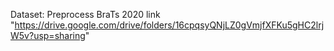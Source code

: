 Dataset: Preprocess BraTs 2020 link "https://drive.google.com/drive/folders/16cpqsyQNjLZ0gVmjfXFKu5gHC2lrjW5v?usp=sharing"

